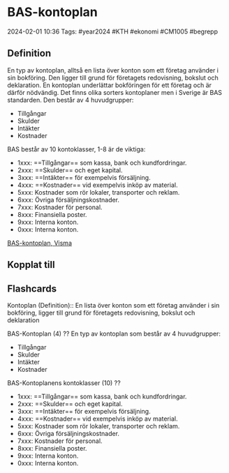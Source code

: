 # BAS-kontoplan

2024-02-01 10:36
Tags: #year2024 #KTH #ekonomi #CM1005 #begrepp

## Definition

En typ av kontoplan, alltså en lista över konton som ett företag använder i sin bokföring. Den ligger till grund för företagets redovisning, bokslut och deklaration. En kontoplan underlättar bokföringen för ett företag och är därför nödvändig. Det finns olika sorters kontoplaner men i Sverige är BAS standarden. Den består av 4 huvudgrupper:

- Tillgångar
- Skulder
- Intäkter
- Kostnader

BAS består av 10 kontoklasser, 1-8 är de viktiga:

- 1xxx: ==Tillgångar== som kassa, bank och kundfordringar.
- 2xxx: ==Skulder== och eget kapital.
- 3xxx: ==Intäkter== för exempelvis försäljning.
- 4xxx: ==Kostnader== vid exempelvis inköp av material.
- 5xxx: Kostnader som rör lokaler, transporter och reklam.
- 6xxx: Övriga försäljningskostnader.
- 7xxx: Kostnader för personal.
- 8xxx: Finansiella poster.
- 9xxx: Interna konton.
- 0xxx: Interna konton.

[BAS-kontoplan, Visma](https://vismaspcs.se/ditt-foretagande/driva-eget-foretag/kontoplan)

## Kopplat till

## Flashcards

Kontoplan (Definition):: En lista över konton som ett företag använder i sin bokföring, ligger till grund för företagets redovisning, bokslut och deklaration
<!--SR:!2024-02-11,2,230!2024-02-17,10,288-->

BAS-Kontoplan (4)
??
En typ av kontoplan som består av 4 huvudgrupper:
- Tillgångar
- Skulder
- Intäkter
- Kostnader
<!--SR:!2024-02-15,7,250!2024-02-10,4,270-->

BAS-Kontoplanens kontoklasser (10)
??
- 1xxx: ==Tillgångar== som kassa, bank och kundfordringar.
- 2xxx: ==Skulder== och eget kapital.
- 3xxx: ==Intäkter== för exempelvis försäljning.
- 4xxx: ==Kostnader== vid exempelvis inköp av material.
- 5xxx: Kostnader som rör lokaler, transporter och reklam.
- 6xxx: Övriga försäljningskostnader.
- 7xxx: Kostnader för personal.
- 8xxx: Finansiella poster.
- 9xxx: Interna konton.
- 0xxx: Interna konton.
<!--SR:!2024-02-10,3,250!2024-02-20,12,270-->
